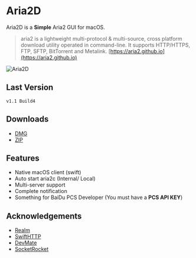 # Aria2D
Aria2D is a **Simple** Aria2 GUI for macOS.

> aria2 is a lightweight multi-protocol & multi-source, cross platform download utility operated in command-line. It supports HTTP/HTTPS, FTP, SFTP, BitTorrent and Metalink. [https://aria2.github.io](https://aria2.github.io)

![Aria2D](https://i.imgur.com/ZOTG18U.png)

## Last Version
    v1.1 Build4

## Downloads
- [DMG](https://dl.devmate.com/com.xjbeta.Aria2D/7/1498544488/Aria2D-7.dmg)
- [ZIP](https://dl.devmate.com/com.xjbeta.Aria2D/7/1498544488/Aria2D-7.zip)

## Features
- Native macOS client (swift)
- Auto start aria2c (Internal/ Local)
- Multi-server support
- Complete notification
- Something for BaiDu PCS Developer (You must have a **PCS API KEY**)

## Acknowledgements
- [Realm](https://realm.io/)
- [SwiftHTTP](https://github.com/daltoniam/SwiftHTTP)
- [DevMate](https://devmate.com/)
- [SocketRocket](https://github.com/facebook/SocketRocket)
